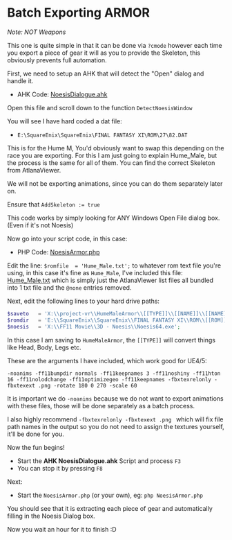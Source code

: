 # Batch Exporting ARMOR

_Note: NOT Weapons_

This one is quite simple in that it can be done via `?cmode` however each time you export a piece of gear it will as you to provide the Skeleton, this obviously prevents full automation.

First, we need to setup an AHK that will detect the "Open" dialog and handle it. 

- AHK Code: [NoesisDialogue.ahk](NoesisDialogue.ahk)

Open this file and scroll down to the function `DetectNoesisWindow`

You will see I have hard coded a dat file:
- `E:\SquareEnix\SquareEnix\FINAL FANTASY XI\ROM\27\82.DAT`

This is for the Hume M, You'd obviously want to swap this depending on the race you are exporting. For this I am just going to explain Hume_Male, but the process is the same for all of them. You can find the correct Skeleton from AtlanaViewer. 

We will not be exporting animations, since you can do them separately later on.

Ensure that `AddSkeleton := true` 

This code works by simply looking for ANY Windows Open File dialog box. (Even if it's not Noesis)

Now go into your script code, in this case: 
- PHP Code: [NoesisArmor.php](NoesisArmor.php)

Edit the line: `$romfile  = 'Hume_Male.txt';` to whatever rom text file you're using, in this case it's fine as `Hume_Male`, I've included this file: [Hume_Male.txt](Hume_Male.txt) which is simply just the AtlanaViewer list files all bundled into 1 txt file and the `@none` entries removed.

Next, edit the following lines to your hard drive paths:

```php
$saveto   = 'X:\\project-vr\\HumeMaleArmor\\[[TYPE]]\\[[NAME]]\\[[NAME]].fbx';
$romdir   = 'E:\\SquareEnix\\SquareEnix\\FINAL FANTASY XI\\ROM\\[[ROM]]';
$noesis   = 'X:\\FF11 Movie\\3D - Noesis\\Noesis64.exe';
```

In this case I am saving to `HumeMaleArmor`, the `[[TYPE]]` will convert things like Head, Body, Legs etc.

These are the arguments I have included, which work good for UE4/5:

```
-noanims -ff11bumpdir normals -ff11keepnames 3 -ff11noshiny -ff11hton 16 -ff11nolodchange -ff11optimizegeo -ff11keepnames -fbxtexrelonly -fbxtexext .png -rotate 180 0 270 -scale 60
```

It is important we do `-noanims` because we do not want to export animations with these files, those will be done separately as a batch process. 

I also highly recommend `-fbxtexrelonly -fbxtexext .png ` which will fix file path names in the output so you do not need to assign the textures yourself, it'll be done for you.

Now the fun begins!

- Start the **AHK NoesisDialogue.ahk** Script and process `F3` 
- You can stop it by pressing `F8`

Next:
- Start the `NoesisArmor.php` (or your own), eg: `php NoesisArmor.php`

You should see that it is extracting each piece of gear and automatically filling in the Noesis Dialog box.

Now you wait an hour for it to finish :D